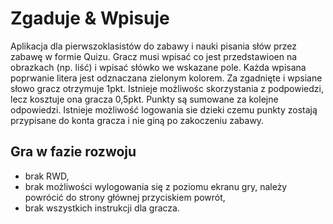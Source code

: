 # Zgaduje & Wpisuje 

Aplikacja dla pierwszoklasistów do zabawy i nauki pisania słów przez zabawę w formie Quizu. 
Gracz musi wpisać co jest przedstawioen na obrazkach (np. liść) i wpisać słówko we wskazane pole. 
Każda wpisana poprwanie litera jest odznaczana zielonym kolorem.
Za zgadnięte i wpsiane słowo gracz otrzymuje 1pkt.
Istnieje możliwośc skorzystania z podpowiedzi, lecz kosztuje ona gracza 0,5pkt.
Punkty są sumowane za kolejne odpowiedzi.
Istnieje możliwość logowania sie dzieki czemu punkty zostają przypisane do konta gracza i nie giną po zakoczeniu zabawy.


## Gra w fazie rozwoju

- brak RWD,
- brak możliwości wylogowania się z poziomu ekranu gry, należy powrócić do strony głównej przyciskiem powrót,
- brak wszystkich instrukcji dla gracza.